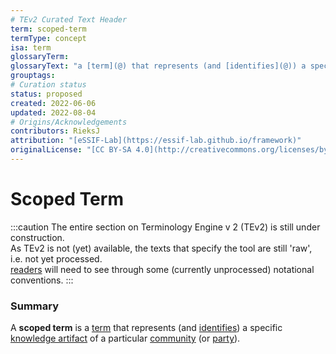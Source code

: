 ```yaml
---
# TEv2 Curated Text Header
term: scoped-term
termType: concept
isa: term
glossaryTerm:
glossaryText: "a [term](@) that represents (and [identifies](@)) a specific [knowledge artifact](@) of a particular [community](@) (or [party](@))."
grouptags:
# Curation status
status: proposed
created: 2022-06-06
updated: 2022-08-04
# Origins/Acknowledgements
contributors: RieksJ
attribution: "[eSSIF-Lab](https://essif-lab.github.io/framework)"
originalLicense: "[CC BY-SA 4.0](http://creativecommons.org/licenses/by-sa/4.0/?ref=chooser-v1)"
---
```


# Scoped Term

:::caution
The entire section on Terminology Engine v 2 (TEv2) is still under construction.<br/>
As TEv2 is not (yet) available, the texts that specify the tool are still 'raw', i.e. not yet processed.<br/>[readers](@) will need to see through some (currently unprocessed) notational conventions.
:::

### Summary
A **scoped term** is a [term](@) that represents (and [identifies](@)) a specific [knowledge artifact](@) of a particular [community](@) (or [party](@)).
